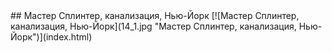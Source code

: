 <meta charset="utf-8">
<link rel='stylesheet' href='markdown.css'/>
## Мастер Сплинтер, канализация, Нью-Йорк
[![Мастер Сплинтер, канализация, Нью-Йорк](14_1.jpg "Мастер Сплинтер, канализация, Нью-Йорк")](index.html)
